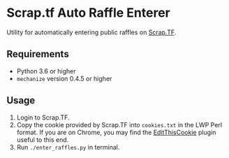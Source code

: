 # Scrap.tf Auto Raffle Enterer

Utility for automatically entering public raffles on [Scrap.TF](https://scrap.tf/raffles).

## Requirements

 * Python 3.6 or higher
 * `mechanize` version 0.4.5 or higher

## Usage

 1. Login to Scrap.TF.
 2. Copy the cookie provided by Scrap.TF into `cookies.txt` in the LWP Perl format. If you are on Chrome, you may find the [EditThisCookie](http://www.editthiscookie.com/) plugin useful to this end.
 3. Run `./enter_raffles.py` in terminal.
